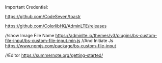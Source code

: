 Important Credential:

https://github.com/CodeSeven/toastr

https://github.com/ColorlibHQ/AdminLTE/releases

//show Image File Name
https://adminlte.io/themes/v3/plugins/bs-custom-file-input/bs-custom-file-input.min.js
//And Initiate Js
https://www.npmjs.com/package/bs-custom-file-input

//Editor
https://summernote.org/getting-started/
